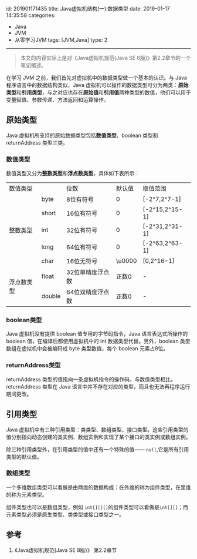 id: 201901171435
title: Java虚拟机结构(一):数据类型
date: 2019-01-17 14:35:58
categories: 
- Java 
- JVM 
- 从零学习JVM
tags: [JVM,Java]
type: 2
---------
> 本文的内容实际上是对《Java虚拟机规范(Java SE 8版)》第2.2章节的一个笔记概述。

在学习 JVM 之前，我们首先对虚拟机中的数据类型做一个基本的认识。与 Java 程序语言中的数据结构类似，Java 虚拟机可以操作的数据类型可分为两类：**原始类型**和**引用类型**，与之对应也存在**原始值**和**引用值**两种类型的数值，他们可以用于变量赋值、参数传递、方法返回和运算操作。
<!-- more -->
## 原始类型
Java 虚拟机所支持的原始数据类型包括**数值类型**、boolean 类型和 returnAddress 类型三类。
### 数值类型
数值类型又分为**整数类型**和**浮点数类型**，具体如下表所示：

<table><tr><td colspan=2 >数值类型</td><td>位数</td><td>默认值</td><td>取值范围</td></tr><tr><td rowspan=5 >整数类型</td><td>byte</td><td>8位有符号</td><td>0</td><td>[-2^7,2^7-1]</td></tr><tr><td>short</td><td>16位有符号</td><td>0</td><td>[-2^15,2^15-1]</td></tr><tr><td>int</td><td>32位有符号</td><td>0</td><td>[-2^31,2^31-1]</td></tr><tr><td>long</td><td>64位有符号</td><td>0</td><td>[-2^63,2^63-1]</td></tr><tr><td>char</td><td>16位无符号</td><td>\u0000</td><td>[0,2^16-1]</td></tr><tr><td rowspan=2 >浮点数类型</td><td>float</td><td>32位单精度浮点数</td><td>正数0</td><td>-</td></tr><tr><td>double</td><td>64位双精度浮点数</td><td>正数0</td><td>-</td></tr></table>

### boolean类型
Java 虚拟机没有提供 boolean 值专用的字节码指令，Java 语言表达式所操作的 boolean 值，在编译后都使用虚拟机中的 int 数据类型代替。另外，boolean 类型数组在虚拟机中会被编码成 byte 类型数值，每个 boolean 元素占8位。

### returnAddress类型
returnAddress 类型的值指向一条虚拟机指令的操作码。与数值类型相比，returnAddress 类型在 Java 语言中并不存在对应的类型，而且也无法再程序运行期间更改。

## 引用类型
Java 虚拟机中有三种引用类型：类类型、数组类型、接口类型。这些引用类型的值分别指向动态创建的类实例、数组实例和实现了某个接口的类实例或数组实例。

除三种引用类型外，在引用类型的值中还有一个特殊的值—— `null`,它是所有引用类型的默认值。

### 数组类型
一个多维数组类型可以看做是由两维的数据构成：在外维的称为组件类型，在里维的称为元素类型。

组件类型也可以是数组类型，例如 `int[][][]`的组件类型可以看做是`int[][]`；而元素类型必须是原生类型、类类型或接口类型之一。


## 参考
1. 《Java虚拟机规范(Java SE 8版)》 第2.2章节